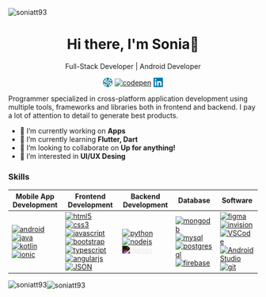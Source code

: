 <p align="left"> <img src="https://komarev.com/ghpvc/?username=soniatt93&label=Profile%20views&color=0e75b6&style=flat-square" alt="soniatt93" /> </p>
<h1 align="center">Hi there, I'm Sonia👋</h1>

<p align="center">Full-Stack Developer | Android Developer</p>
<p align="center"> 
<a href="https://soniatorres.studio" target="_blank"> <img align="center" src="https://github.com/Soniatt93/Soniatt93.github.io/blob/master/assets/img/logo.svg" alt="portfolio" width="20" height="20"/></a>
<a href="https://codepen.io/soniatt93" target="_blank"><img align="center" src="https://cdn.worldvectorlogo.com/logos/codepen-icon.svg" alt="codepen" height="20" width="20" /></a>
<a href="https://linkedin.com/in/sonia-torres-tacero" target="_blank"><img align="center" src="https://raw.githubusercontent.com/devicons/devicon/master/icons/linkedin/linkedin-original.svg" alt="linkedin" height="20" width="20" /></a>
  </p>

Programmer specialized in cross-platform application development using multiple tools, frameworks and libraries both in frontend and backend. I pay a lot of attention to detail to generate best products.

- 🔭 I’m currently working on **Apps**
- 🌱 I’m currently learning **Flutter, Dart**
- 👯 I’m looking to collaborate on **Up for anything!**
- 👀 I’m interested in **UI/UX Desing**

<h3 align="left">Skills</h3>

| Mobile App Development | Frontend Development | Backend Development | Database | Software |
| -- | -- | -- |-- | -- |
| <a href="https://developer.android.com" target="_blank" rel="noopener noreferrer"><img src="https://cdn.worldvectorlogo.com/logos/android.svg" alt="android" width="20" height="20"/></a> <a href="https://www.java.com" target="_blank" rel="noopener noreferrer"><img src="https://cdn.worldvectorlogo.com/logos/java-4.svg" alt="java" width="20" height="20"/></a> <a href="https://kotlinlang.org" target="_blank" rel="noopener noreferrer"><img src="https://cdn.worldvectorlogo.com/logos/kotlin-1.svg" alt="kotlin" width="20" height="20"/></a> <a href="https://ionicframework.com" target="_blank" rel="noopener noreferrer"><img src="https://www.vectorlogo.zone/logos/ionicframework/ionicframework-icon.svg" alt="ionic" width="20"/></a> | <a href="https://www.w3.org/html/" target="_blank" rel="noopener noreferrer"><img src="https://www.vectorlogo.zone/logos/w3_html5/w3_html5-icon.svg" alt="html5" width="20" height="20"/></a> <a href="https://www.w3schools.com/css/" target="_blank" rel="noopener noreferrer"><img src="https://img.icons8.com/color/344/css3.png" alt="css3" width="20" height="20"/></a> <a href="https://developer.mozilla.org/en-US/docs/Web/JavaScript" target="_blank"><img src="https://cdn.worldvectorlogo.com/logos/logo-javascript.svg" alt="javascript" width="20" height="20"/></a> <a href="https://getbootstrap.com" target="_blank" rel="noopener noreferrer"><img src="https://cdn.worldvectorlogo.com/logos/bootstrap-4.svg" alt="bootstrap" width="20" height="20"/></a> <a href="https://www.typescriptlang.org/" target="_blank" rel="noopener noreferrer"><img src="https://cdn.worldvectorlogo.com/logos/typescript.svg" alt="typescript" width="20" height="20"/></a> <a href="https://angular.io" target="_blank" rel="noopener noreferrer"><img src="https://cdn.worldvectorlogo.com/logos/angular-icon-1.svg" alt="angularjs" width="20" height="20"/></a> <a href="https://www.json.org/json-en.html" target="_blank" rel="noopener noreferrer"><img src="https://www.vectorlogo.zone/logos/json/json-icon.svg" alt="JSON" width="20" height="20"/></a> | <a href="https://www.python.org" target="_blank" rel="noopener noreferrer"><img src="https://cdn.worldvectorlogo.com/logos/python-5.svg" alt="python" width="20" height="20"/> </a> <a href="https://nodejs.org" target="_blank" rel="noopener noreferrer"><img src="https://cdn.worldvectorlogo.com/logos/nodejs-icon.svg" alt="nodejs" width="20" height="20"/></a> <a href="https://www.djangoproject.com/" target="_blank" rel="noopener noreferrer"><img src="https://cdn.worldvectorlogo.com/logos/django.svg" alt="django" width="20" height="20" style="filter: invert(100%)"/></a> | <a href="https://www.mongodb.com/" target="_blank" rel="noopener noreferrer"><img src="https://cdn.worldvectorlogo.com/logos/mongodb-icon-1.svg" alt="mongodb" width="20" height="20"/></a> <a href="https://www.mysql.com/" target="_blank" rel="noopener noreferrer"><img src="https://cdn.worldvectorlogo.com/logos/mysql-6.svg" alt="mysql" width="20" height="20"/></a> <a href="https://www.postgresql.org" target="_blank" rel="noopener noreferrer"><img src="https://cdn.worldvectorlogo.com/logos/postgresql.svg" alt="postgresql" width="20" height="20"/></a> <a href="https://firebase.google.com/" target="_blank" rel="noopener noreferrer"><img src="https://cdn.worldvectorlogo.com/logos/firebase-1.svg" alt="firebase" width="20" height="20"/></a> | <a href="https://www.figma.com/" target="_blank" rel="noopener noreferrer"><img src="https://www.vectorlogo.zone/logos/figma/figma-icon.svg" alt="figma" width="20" height="20"/></a> <a href="https://www.invisionapp.com/" target="_blank" rel="noopener noreferrer"><img src="https://cdn.worldvectorlogo.com/logos/invision.svg" alt="invision" width="20" height="20"/></a> <a href="https://code.visualstudio.com/" target="_blank" rel="noopener noreferrer"><img src="https://cdn.worldvectorlogo.com/logos/visual-studio-code-1.svg" alt="VSCode" width="20" height="20"/></a> <a href="https://developer.android.com/studio?hl=es" target="_blank" rel="noopener noreferrer"><img src="https://1.bp.blogspot.com/-LgTa-xDiknI/X4EflN56boI/AAAAAAAAPuk/24YyKnqiGkwRS9-_9suPKkfsAwO4wHYEgCLcBGAsYHQ/s0/image9.png" alt="Android Studio" width="30" height="25" class=""/></a> <a href="https://git-scm.com/" target="_blank" rel="noopener noreferrer"><img src="https://www.vectorlogo.zone/logos/git-scm/git-scm-icon.svg" alt="git" width="20" height="20"/></a> |

<p><img align="left" src="https://github-readme-stats.vercel.app/api/top-langs?username=soniatt93&show_icons=true&theme=dracula&locale=en&layout=compact" alt="soniatt93" /></p>
<p><img align="center" src="https://github-readme-streak-stats.herokuapp.com/?user=soniatt93&theme=dark" alt="soniatt93" /></p>



<!--
<p>&nbsp;<img align="center" src="https://github-readme-stats.vercel.app/api?username=soniatt93&show_icons=true&theme=dracula&locale=en" alt="soniatt93" /></p>
-->

<!---
Soniatt93/Soniatt93 is a ✨ special ✨ repository because its `README.md` (this file) appears on your GitHub profile.
You can click the Preview link to take a look at your changes.
--->
